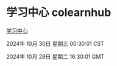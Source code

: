 # 学习中心 colearnhub
[学习中心](http://219.139.197.74:56308/colearnhub/)

2024年 10月 30日 星期三 00:30:01 CST

2024年 10月 29日 星期二 16:30:01 GMT
